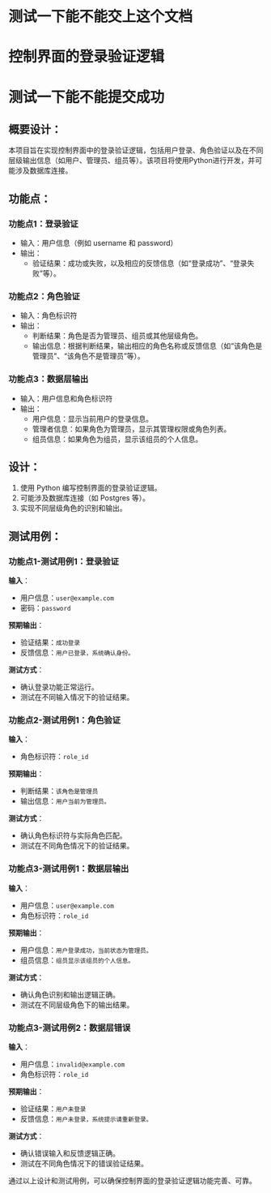 # 测试一下能不能交上这个文档
# 控制界面的登录验证逻辑
# 测试一下能不能提交成功
## 概要设计：
本项目旨在实现控制界面中的登录验证逻辑，包括用户登录、角色验证以及在不同层级输出信息（如用户、管理员、组员等）。该项目将使用Python进行开发，并可能涉及数据库连接。

## 功能点：

### 功能点1：登录验证
- 输入：用户信息（例如 username 和 password）
- 输出：
  - 验证结果：成功或失败，以及相应的反馈信息（如“登录成功”、“登录失败”等）。
  
### 功能点2：角色验证
- 输入：角色标识符
- 输出：
  - 判断结果：角色是否为管理员、组员或其他层级角色。
  - 输出信息：根据判断结果，输出相应的角色名称或反馈信息（如“该角色是管理员”、“该角色不是管理员”等）。

### 功能点3：数据层输出
- 输入：用户信息和角色标识符
- 输出：
  - 用户信息：显示当前用户的登录信息。
  - 管理者信息：如果角色为管理员，显示其管理权限或角色列表。
  - 组员信息：如果角色为组员，显示该组员的个人信息。

## 设计：
1. 使用 Python 编写控制界面的登录验证逻辑。
2. 可能涉及数据库连接（如 Postgres 等）。
3. 实现不同层级角色的识别和输出。

## 测试用例：

### 功能点1-测试用例1：登录验证
**输入**：
- 用户信息：`user@example.com`
- 密码：`password`

**预期输出**：
- 验证结果：`成功登录`
- 反馈信息：`用户已登录，系统确认身份。`

**测试方式**：
- 确认登录功能正常运行。
- 测试在不同输入情况下的验证结果。

### 功能点2-测试用例1：角色验证
**输入**：
- 角色标识符：`role_id`

**预期输出**：
- 判断结果：`该角色是管理员`
- 输出信息：`用户当前为管理员。`

**测试方式**：
- 确认角色标识符与实际角色匹配。
- 测试在不同角色情况下的验证结果。

### 功能点3-测试用例1：数据层输出
**输入**：
- 用户信息：`user@example.com`
- 角色标识符：`role_id`

**预期输出**：
- 用户信息：`用户登录成功，当前状态为管理员。`
- 组员信息：`组员显示该组员的个人信息。`

**测试方式**：
- 确认角色识别和输出逻辑正确。
- 测试在不同层级角色下的输出结果。

### 功能点3-测试用例2：数据层错误
**输入**：
- 用户信息：`invalid@example.com`
- 角色标识符：`role_id`

**预期输出**：
- 验证结果：`用户未登录`
- 反馈信息：`用户未登录，系统提示请重新登录。`

**测试方式**：
- 确认错误输入和反馈逻辑正确。
- 测试在不同角色情况下的错误验证结果。

通过以上设计和测试用例，可以确保控制界面的登录验证逻辑功能完善、可靠。
